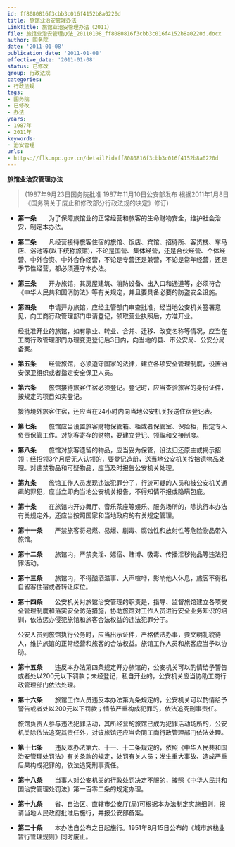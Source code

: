 ```yaml
---
id: ff8080816f3cbb3c016f4152b8a0220d
title: 旅馆业治安管理办法
LinkTitle: 旅馆业治安管理办法（2011）
file: 旅馆业治安管理办法_20110108_ff8080816f3cbb3c016f4152b8a0220d.docx
author: 国务院
date: '2011-01-08'
publication_date: '2011-01-08'
effective_date: '2011-01-08'
status: 已修改
group: 行政法规
categories:
- 行政法规
tags:
- 国务院
- 已修改
- 办法
years:
- 1987年
- 2011年
keywords:
- 治安管理
urls:
- https://flk.npc.gov.cn/detail?id=ff8080816f3cbb3c016f4152b8a0220d
---
```


**旅馆业治安管理办法**

> (1987年9月23日国务院批准 1987年11月10日公安部发布 根据2011年1月8日《国务院关于废止和修改部分行政法规的决定》修订)

- **第一条**　　为了保障旅馆业的正常经营和旅客的生命财物安全，维护社会治安，制定本办法。

- **第二条**　　凡经营接待旅客住宿的旅馆、饭店、宾馆、招待所、客货栈、车马店、浴池等(以下统称旅馆)，不论是国营、集体经营，还是合伙经营、个体经营、中外合资、中外合作经营，不论是专营还是兼营，不论是常年经营，还是季节性经营，都必须遵守本办法。

- **第三条**　　开办旅馆，其房屋建筑、消防设备、出入口和通道等，必须符合《中华人民共和国消防法》等有关规定，并且要具备必要的防盗安全设施。

- **第四条**　　申请开办旅馆，应经主管部门审查批准，经当地公安机关签署意见，向工商行政管理部门申请登记，领取营业执照后，方准开业。

  经批准开业的旅馆，如有歇业、转业、合并、迁移、改变名称等情况，应当在工商行政管理部门办理变更登记后3日内，向当地的县、市公安局、公安分局备案。

- **第五条**　　经营旅馆，必须遵守国家的法律，建立各项安全管理制度，设置治安保卫组织或者指定安全保卫人员。

- **第六条**　　旅馆接待旅客住宿必须登记。登记时，应当查验旅客的身份证件，按规定的项目如实登记。

  接待境外旅客住宿，还应当在24小时内向当地公安机关报送住宿登记表。

- **第七条**　　旅馆应当设置旅客财物保管箱、柜或者保管室、保险柜，指定专人负责保管工作。对旅客寄存的财物，要建立登记、领取和交接制度。

- **第八条**　　旅馆对旅客遗留的物品，应当妥为保管，设法归还原主或揭示招领；经招领3个月后无人认领的，要登记造册，送当地公安机关按拾遗物品处理。对违禁物品和可疑物品，应当及时报告公安机关处理。

- **第九条**　　旅馆工作人员发现违法犯罪分子，行迹可疑的人员和被公安机关通缉的罪犯，应当立即向当地公安机关报告，不得知情不报或隐瞒包庇。

- **第十条**　　在旅馆内开办舞厅、音乐茶座等娱乐、服务场所的，除执行本办法有关规定外，还应当按照国家和当地政府的有关规定管理。

- **第十一条**　　严禁旅客将易燃、易爆、剧毒、腐蚀性和放射性等危险物品带入旅馆。

- **第十二条**　　旅馆内，严禁卖淫、嫖宿、赌博、吸毒、传播淫秽物品等违法犯罪活动。

- **第十三条**　　旅馆内，不得酗酒滋事、大声喧哗，影响他人休息，旅客不得私自留客住宿或者转让床位。

- **第十四条**　　公安机关对旅馆治安管理的职责是，指导、监督旅馆建立各项安全管理制度和落实安全防范措施，协助旅馆对工作人员进行安全业务知识的培训，依法惩办侵犯旅馆和旅客合法权益的违法犯罪分子。

  公安人员到旅馆执行公务时，应当出示证件，严格依法办事，要文明礼貌待人，维护旅馆的正常经营和旅客的合法权益。旅馆工作人员和旅客应当予以协助。

- **第十五条**　　违反本办法第四条规定开办旅馆的，公安机关可以酌情给予警告或者处以200元以下罚款；未经登记，私自开业的，公安机关应当协助工商行政管理部门依法处理。

- **第十六条**　　旅馆工作人员违反本办法第九条规定的，公安机关可以酌情给予警告或者处以200元以下罚款；情节严重构成犯罪的，依法追究刑事责任。

  旅馆负责人参与违法犯罪活动，其所经营的旅馆已成为犯罪活动场所的，公安机关除依法追究其责任外，对该旅馆还应当会同工商行政管理部门依法处理。

- **第十七条**　　违反本办法第六、十一、十二条规定的，依照《中华人民共和国治安管理处罚法》有关条款的规定，处罚有关人员；发生重大事故、造成严重后果构成犯罪的，依法追究刑事责任。

- **第十八条**　　当事人对公安机关的行政处罚决定不服的，按照《中华人民共和国治安管理处罚法》第一百零二条的规定办理。

- **第十九条**　　省、自治区、直辖市公安厅(局)可根据本办法制定实施细则，报请当地人民政府批准后施行，并报公安部备案。

- **第二十条**　　本办法自公布之日起施行。1951年8月15日公布的《城市旅栈业暂行管理规则》同时废止。
